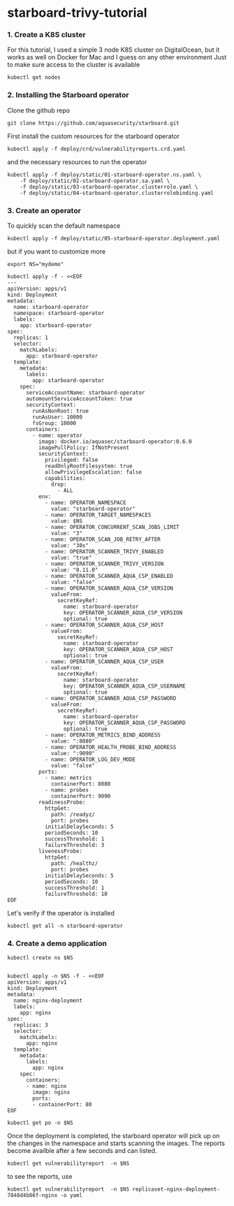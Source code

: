 # starboard-trivy-tutorial

### 1. Create a K8S cluster
For this tutorial, I used a simple 3 node K8S cluster on DigitalOcean, but it works as well on Docker for Mac and I guess on any other environment
Just to make sure access to the cluster is available
```
kubectl get nodes
```

### 2. Installing the Starboard operator
Clone the github repo
```
git clone https://github.com/aquasecurity/starboard.git
```
First install the custom resources for the starboard operator
```
kubectl apply -f deploy/crd/vulnerabilityreports.crd.yaml
```
and the necessary resources to run the operator
```
kubectl apply -f deploy/static/01-starboard-operator.ns.yaml \
    -f deploy/static/02-starboard-operator.sa.yaml \
    -f deploy/static/03-starboard-operator.clusterrole.yaml \
    -f deploy/static/04-starboard-operator.clusterrolebinding.yaml
```
### 3. Create an operator
To quickly scan the default namespace
```
kubectl apply -f deploy/static/05-starboard-operator.deployment.yaml
```
but if you want to customize more
```
export NS="mydemo"

kubectl apply -f - <<EOF
---
apiVersion: apps/v1
kind: Deployment
metadata:
  name: starboard-operator
  namespace: starboard-operator
  labels:
    app: starboard-operator
spec:
  replicas: 1
  selector:
    matchLabels:
      app: starboard-operator
  template:
    metadata:
      labels:
        app: starboard-operator
    spec:
      serviceAccountName: starboard-operator
      automountServiceAccountToken: true
      securityContext:
        runAsNonRoot: true
        runAsUser: 10000
        fsGroup: 10000
      containers:
        - name: operator
          image: docker.io/aquasec/starboard-operator:0.6.0
          imagePullPolicy: IfNotPresent
          securityContext:
            privileged: false
            readOnlyRootFilesystem: true
            allowPrivilegeEscalation: false
            capabilities:
              drop:
                - ALL
          env:
            - name: OPERATOR_NAMESPACE
              value: "starboard-operator"
            - name: OPERATOR_TARGET_NAMESPACES
              value: $NS
            - name: OPERATOR_CONCURRENT_SCAN_JOBS_LIMIT
              value: "3"
            - name: OPERATOR_SCAN_JOB_RETRY_AFTER
              value: "30s"
            - name: OPERATOR_SCANNER_TRIVY_ENABLED
              value: "true"
            - name: OPERATOR_SCANNER_TRIVY_VERSION
              value: "0.11.0"
            - name: OPERATOR_SCANNER_AQUA_CSP_ENABLED
              value: "false"
            - name: OPERATOR_SCANNER_AQUA_CSP_VERSION
              valueFrom:
                secretKeyRef:
                  name: starboard-operator
                  key: OPERATOR_SCANNER_AQUA_CSP_VERSION
                  optional: true
            - name: OPERATOR_SCANNER_AQUA_CSP_HOST
              valueFrom:
                secretKeyRef:
                  name: starboard-operator
                  key: OPERATOR_SCANNER_AQUA_CSP_HOST
                  optional: true
            - name: OPERATOR_SCANNER_AQUA_CSP_USER
              valueFrom:
                secretKeyRef:
                  name: starboard-operator
                  key: OPERATOR_SCANNER_AQUA_CSP_USERNAME
                  optional: true
            - name: OPERATOR_SCANNER_AQUA_CSP_PASSWORD
              valueFrom:
                secretKeyRef:
                  name: starboard-operator
                  key: OPERATOR_SCANNER_AQUA_CSP_PASSWORD
                  optional: true
            - name: OPERATOR_METRICS_BIND_ADDRESS
              value: ":8080"
            - name: OPERATOR_HEALTH_PROBE_BIND_ADDRESS
              value: ":9090"
            - name: OPERATOR_LOG_DEV_MODE
              value: "false"
          ports:
            - name: metrics
              containerPort: 8080
            - name: probes
              containerPort: 9090
          readinessProbe:
            httpGet:
              path: /readyz/
              port: probes
            initialDelaySeconds: 5
            periodSeconds: 10
            successThreshold: 1
            failureThreshold: 3
          livenessProbe:
            httpGet:
              path: /healthz/
              port: probes
            initialDelaySeconds: 5
            periodSeconds: 10
            successThreshold: 1
            failureThreshold: 10
EOF
```
Let's verify if the operator is installed
```
kubectl get all -n starboard-operator
```

### 4. Create a demo application

```
kubectl create ns $NS


kubectl apply -n $NS -f - <<EOF
apiVersion: apps/v1
kind: Deployment
metadata:
  name: nginx-deployment
  labels:
    app: nginx
spec:
  replicas: 3
  selector:
    matchLabels:
      app: nginx
  template:
    metadata:
      labels:
        app: nginx
    spec:
      containers:
      - name: nginx
        image: nginx
        ports:
        - containerPort: 80
EOF
```
```
kubectl get po -n $NS
```
Once the deployment is completed, the starboard operator will pick up on the changes in the namespace and starts scanning the images. The reports become availble after a few seconds and can listed.
```
kubectl get vulnerabilityreport  -n $NS
```
to see the reports, use
```
kubectl get vulnerabilityreport  -n $NS replicaset-nginx-deployment-7848d4b86f-nginx -o yaml

```
